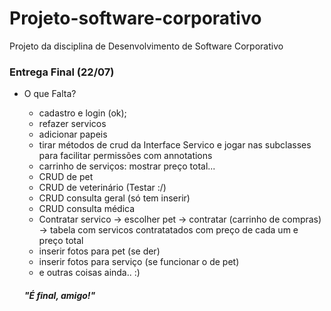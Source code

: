 # Projeto-software-corporativo
Projeto da disciplina de Desenvolvimento de Software Corporativo



### Entrega Final (22/07)

+ O que Falta?
	- cadastro e login (ok);
	- refazer servicos
	- adicionar papeis
	- tirar métodos de crud da Interface Servico e jogar nas subclasses para facilitar permissões com annotations
	- carrinho de serviços: mostrar preço total...
	- CRUD de pet
	- CRUD de veterinário (Testar :/)
	- CRUD consulta geral (só tem inserir)
	- CRUD consulta médica
	- Contratar servico -> escolher pet -> contratar (carrinho de compras) -> tabela com servicos contratatados com preço de cada um e preço total
	- inserir fotos para pet (se der)
	- inserir fotos para serviço (se funcionar o de pet)
	- e outras coisas ainda.. :)


  ##### "É final, amigo!"
